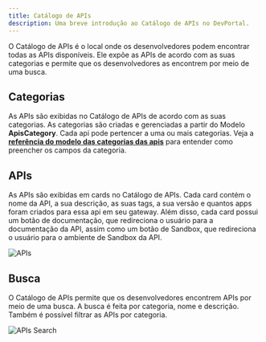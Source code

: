 ```yaml
---
title: Catálogo de APIs
description: Uma breve introdução ao Catálogo de APIs no DevPortal.
---
```


O Catálogo de APIs é o local onde os desenvolvedores podem encontrar todas as APIs disponíveis. Ele expõe as APIs de acordo com as suas categorias e permite que os desenvolvedores as encontrem por meio de uma busca.

## Categorias

As APIs são exibidas no Catálogo de APIs de acordo com as suas categorias. As categorias são criadas e gerenciadas a partir do Modelo **ApisCategory**. Cada api pode pertencer a uma ou mais categorias. Veja a [**referência do modelo das categorias das apis**](/reference/apis-category-model) para entender como preencher os campos da categoria.

## APIs

As APIs são exibidas em cards no Catálogo de APIs. Cada card contém o nome da API, a sua descrição, as suas tags, a sua versão e quantos apps foram criados para essa api em seu gateway. Além disso, cada card possui um botão de documentação, que redireciona o usuário para a documentação da API, assim como um botão de Sandbox, que redireciona o usuário para o ambiente de Sandbox da API.

![APIs](/images/api-browser.png)

## Busca

O Catálogo de APIs permite que os desenvolvedores encontrem APIs por meio de uma busca. A busca é feita por categoria, nome e descrição. Também é possível filtrar as APIs por categoria.

![APIs Search](/images/api-browser-filters.png)
